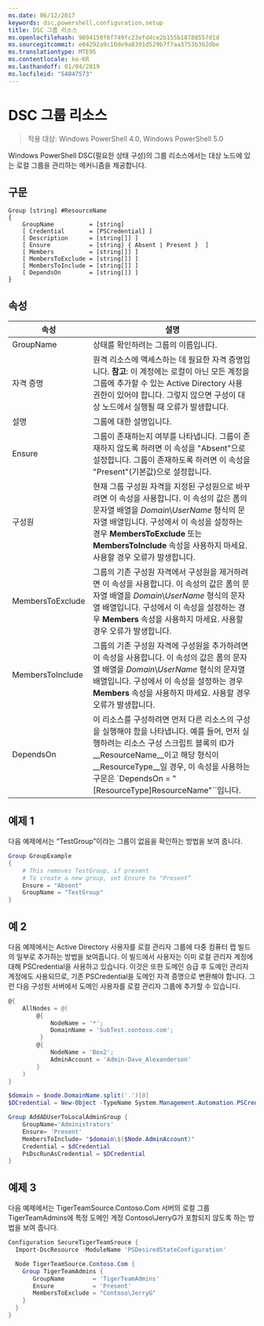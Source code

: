 ```yaml
---
ms.date: 06/12/2017
keywords: dsc,powershell,configuration,setup
title: DSC 그룹 리소스
ms.openlocfilehash: 9894150f6f749fc23efd4ce2b155b18788557d1d
ms.sourcegitcommit: e04292a9c10de9a8391d529b7f7aa3753b362dbe
ms.translationtype: MTE95
ms.contentlocale: ko-KR
ms.lasthandoff: 01/04/2019
ms.locfileid: "54047573"
---
```

# <a name="dsc-group-resource"></a>DSC 그룹 리소스

> 적용 대상: Windows PowerShell 4.0, Windows PowerShell 5.0

Windows PowerShell DSC(필요한 상태 구성)의 그룹 리소스에서는 대상 노드에 있는 로컬 그룹을 관리하는 메커니즘을 제공합니다.

## <a name="syntax"></a>구문

```
Group [string] #ResourceName
{
    GroupName          = [string]
    [ Credential       = [PSCredential] ]
    [ Description      = [string[]] ]
    [ Ensure           = [string] { Absent | Present }  ]
    [ Members          = [string[]] ]
    [ MembersToExclude = [string[]] ]
    [ MembersToInclude = [string[]] ]
    [ DependsOn        = [string[]] ]
}
```

## <a name="properties"></a>속성

|  속성  |  설명   |
|---|---|
| GroupName| 상태를 확인하려는 그룹의 이름입니다.|
| 자격 증명| 원격 리소스에 액세스하는 데 필요한 자격 증명입니다. **참고**: 이 계정에는 로컬이 아닌 모든 계정을 그룹에 추가할 수 있는 Active Directory 사용 권한이 있어야 합니다. 그렇지 않으면 구성이 대상 노드에서 실행될 때 오류가 발생합니다.
| 설명| 그룹에 대한 설명입니다.|
| Ensure| 그룹이 존재하는지 여부를 나타냅니다. 그룹이 존재하지 않도록 하려면 이 속성을 "Absent"으로 설정합니다. 그룹이 존재하도록 하려면 이 속성을 "Present"(기본값)으로 설정합니다.|
| 구성원| 현재 그룹 구성원 자격을 지정된 구성원으로 바꾸려면 이 속성을 사용합니다. 이 속성의 값은 폼의 문자열 배열을 *Domain*\\*UserName* 형식의 문자열 배열입니다. 구성에서 이 속성을 설정하는 경우 **MembersToExclude** 또는 **MembersToInclude** 속성을 사용하지 마세요. 사용할 경우 오류가 발생합니다.|
| MembersToExclude| 그룹의 기존 구성원 자격에서 구성원을 제거하려면 이 속성을 사용합니다. 이 속성의 값은 폼의 문자열 배열을 *Domain*\\*UserName* 형식의 문자열 배열입니다. 구성에서 이 속성을 설정하는 경우 **Members** 속성을 사용하지 마세요. 사용할 경우 오류가 발생합니다.|
| MembersToInclude| 그룹의 기존 구성원 자격에 구성원을 추가하려면 이 속성을 사용합니다. 이 속성의 값은 폼의 문자열 배열을 *Domain*\\*UserName* 형식의 문자열 배열입니다. 구성에서 이 속성을 설정하는 경우 **Members** 속성을 사용하지 마세요. 사용할 경우 오류가 발생합니다.|
| DependsOn | 이 리소스를 구성하려면 먼저 다른 리소스의 구성을 실행해야 함을 나타냅니다. 예를 들어, 먼저 실행하려는 리소스 구성 스크립트 블록의 ID가 __ResourceName__이고 해당 형식이 __ResourceType__일 경우, 이 속성을 사용하는 구문은 `DependsOn = "[ResourceType]ResourceName"``입니다.|

## <a name="example-1"></a>예제 1

다음 예제에서는 “TestGroup”이라는 그룹이 없음을 확인하는 방법을 보여 줍니다.

```powershell
Group GroupExample
{
    # This removes TestGroup, if present
    # To create a new group, set Ensure to "Present“
    Ensure = "Absent"
    GroupName = "TestGroup"
}
```

## <a name="example-2"></a>예 2

다음 예제에서는 Active Directory 사용자를 로컬 관리자 그룹에 다중 컴퓨터 랩 빌드의 일부로 추가하는 방법을 보여줍니다. 이 빌드에서 사용자는 이미 로컬 관리자 계정에 대해 PSCredential을 사용하고 있습니다.
이것은 또한 도메인 승급 후 도메인 관리자 계정에도 사용되므로, 기존 PSCredential을 도메인 자격 증명으로 변환해야 합니다.
그런 다음 구성원 서버에서 도메인 사용자를 로컬 관리자 그룹에 추가할 수 있습니다.

```powershell
@{
    AllNodes = @(
        @{
            NodeName = '*';
            DomainName = 'SubTest.contoso.com';
         }
        @{
            NodeName = 'Box2';
            AdminAccount = 'Admin-Dave_Alexanderson'
        }
    )
}

$domain = $node.DomainName.split('.')[0]
$DCredential = New-Object -TypeName System.Management.Automation.PSCredential -ArgumentList ("$domain\$($credential.Username)", $Credential.Password)

Group AddADUserToLocalAdminGroup {
    GroupName='Administrators'
    Ensure= 'Present'
    MembersToInclude= "$domain\$($Node.AdminAccount)"
    Credential = $dCredential
    PsDscRunAsCredential = $DCredential
}
```

## <a name="example-3"></a>예제 3

다음 예제에서는 TigerTeamSource.Contoso.Com 서버의 로컬 그룹 TigerTeamAdmins에 특정 도메인 계정 Contoso\JerryG가 포함되지 않도록 하는 방법을 보여 줍니다.

```powershell
Configuration SecureTigerTeamSrouce {
  Import-DscResource -ModuleName 'PSDesiredStateConfiguration'

  Node TigerTeamSource.Contoso.Com {
    Group TigerTeamAdmins {
       GroupName        = 'TigerTeamAdmins'
       Ensure           = 'Present'
       MembersToExclude = "Contoso\JerryG"
    }
  }
}
```